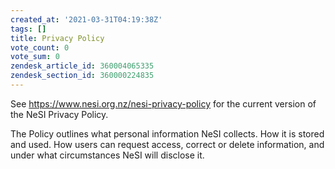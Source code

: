 ```yaml
---
created_at: '2021-03-31T04:19:38Z'
tags: []
title: Privacy Policy
vote_count: 0
vote_sum: 0
zendesk_article_id: 360004065335
zendesk_section_id: 360000224835
---
```


See <https://www.nesi.org.nz/nesi-privacy-policy> for the current
version of the NeSI Privacy Policy.  
  
The Policy outlines what personal information NeSI collects. How it is
stored and used. How users can request access, correct or delete
information, and under what circumstances NeSI will disclose it.
